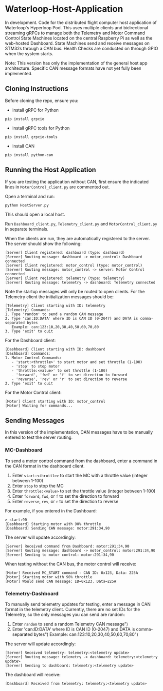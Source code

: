 # Waterloop-Host-Application
In development. Code for the distributed flight computer host application of Waterloop's Hyperloop Pod. This uses multiple clients and bidirectional streaming gRPCs to manage both the Telemetry and Motor Command Control State Machines located on the central Raspberry Pi as well as the web-hosted Dashboard. State Machines send and receive messages on STM32s through a CAN bus. Health Checks are conducted on through GPIO when the system starts.

Note: This version has only the implementation of the general host app architecture. Specific CAN message formats have not yet fully been implemented.

## Cloning Instructions
Before cloning the repo, ensure you:
- Install gRPC for Python
```
pip install grpcio
```
- Install gRPC tools for Python
```
pip install grpcio-tools
```
- Install CAN
```
pip install python-can
```
## Running the Host Application
If you are testing the application without CAN, first ensure the indicated lines in `MotorControl_client.py` are commented out.

Open a terminal and run:
```
python HostServer.py
```
This should open a local host. 

Run `Dashboard_client.py`, `Telemetry_client.py` and `MotorControl_client.py` in separate terminals.

When the clients are run, they are automatically registered to the server. The server should show the following:
```
[Server] Client registered: dashboard (type: dashboard)
[Server] Routing message: dashboard -> motor_control: Dashboard connected   
[Server] Client registered: motor_control (type: motor_control)
[Server] Routing message: motor_control -> server: Motor Control connected  
[Server] Client registered: telemetry (type: telemetry)
[Server] Routing message: telemetry -> dashboard: Telemetry connected
```
Note the startup messages will only be routed to open clients.
For the Telemetry client the initialization messages should be:
```
[Telemetry] Client starting with ID: telemetry
[Telemetry] Commands:
1. Type 'random' to send a random CAN message
2. Type 'can:ID:DATA' where ID is CAN ID (0-2047) and DATA is comma-separated bytes
   Example: can:123:10,20,30,40,50,60,70,80
3. Type 'exit' to quit
```
For the Dashboard client:
```
[Dashboard] Client starting with ID: dashboard
[Dashboard] Commands:
1. Motor Control Commands:
   - 'start:<throttle>' to start motor and set throttle (1-100)
   - 'stop' to stop motor
   - 'throttle:<value>' to set throttle (1-100)
   - 'forward', 'fwd' or 'f' to set direction to forward
   - 'reverse', 'rev' or 'r' to set direction to reverse
2. Type 'exit' to quit
```
For the Motor Control client:
```
[Motor] Client starting with ID: motor_control
[Motor] Waiting for commands...
```
## Sending Messages ##
In this version of the implementation, CAN messages have to be manually entered to test the server routing. 

### MC-Dashboard
To send a motor control command from the dashboard, enter a command in the CAN format in the dashboard client.

1. Enter `start:<throttle>` to start the MC with a throttle value (integer between 1-100)
2. Enter `stop` to stop the MC
3. Enter `throttle:<value>` to set the throttle value (integer between 1-100)
4. Enter `forward`, `fwd`, or `f` to set the direction to forward
5. Enter `reverse`, `rev`, or `r` to set the direction to reverse

For example, if you entered in the Dashboard:
```
> start:90 
[Dashboard] Starting motor with 90% throttle
[Dashboard] Sending CAN message: motor:291:34,90
```
The server will update accordingly:
```
[Server] Received command from Dashboard: motor:291:34,90
[Server] Routing message: dashboard -> motor_control: motor:291:34,90
[Server] Sending to motor control: motor:291:34,90
```
When testing without the CAN bus, the motor control will receive:
```
[Motor] Received MC_START command - CAN ID: 0x123, Data: 225A
[Motor] Starting motor with 90% throttle
[Motor] Would send CAN message: ID=0x123, Data=225A
```
### Telemetry-Dashboard
To manually send telemetry updates for testing, enter a message in CAN format in the telemetry client. Currently, there are no set IDs for the Telemetry, so the only messages you can send are random:

1. Enter `random` to send a random Telemetry CAN message")
2. Enter 'can:ID:DATA' where ID is CAN ID (0-2047) and DATA is comma-separated bytes")
   Example: can:123:10,20,30,40,50,60,70,80")


The server will update accordingly:
```
[Server] Received telemetry: telemetry:<telemetry update>
[Server] Routing message: telemetry -> dashboard: telemetry:<telemetry update>
[Server] Sending to dashboard: telemetry:<telemetry update>
```
The dashboard will receive:
```
[Dashboard] Received from telemetry: telemetry:<telemetry update>
```
